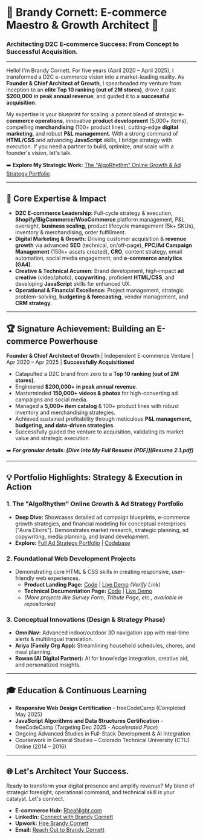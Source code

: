 # 🌟 Brandy Cornett: E-commerce Maestro & Growth Architect 🌟

### Architecting D2C E-commerce Success: From Concept to Successful Acquisition.

---

Hello! I'm Brandy Cornett. For five years (April 2020 – April 2025), I transformed a D2C e-commerce vision into a market-leading reality. As **Founder & Chief Architect of Growth**, I spearheaded my venture from inception to an **elite Top 10 ranking (out of 2M stores)**, drove it past **$200,000 in peak annual revenue**, and guided it to a **successful acquisition**.

My expertise is your blueprint for scaling: a potent blend of strategic **e-commerce operations**, innovative **product development** (5,000+ items), compelling **merchandising** (100+ product lines), cutting-edge **digital marketing**, and robust **P&L management**. With a strong command of **HTML/CSS** and advancing **JavaScript** skills, I bridge strategy with execution. If you need a partner to build, optimize, *and* scale with a founder's vision, let's talk.

➡️ **Explore My Strategic Work:** [The "AlgoRhythm" Online Growth & Ad Strategy Portfolio](https://brandys-algorythem.github.io/Online-Growth-Ad-Strategy-BrandyCornett-Portfolio/)

---

## 🚀 Core Expertise & Impact

* **D2C E-commerce Leadership:** Full-cycle strategy & execution, **Shopify/BigCommerce/WooCommerce** platform management, P&L oversight, **business scaling**, product lifecycle management (5k+ SKUs), inventory & merchandising, order fulfillment.
* **Digital Marketing & Growth:** Driving customer acquisition & **revenue growth** via advanced **SEO** (technical, on/off-page), **PPC/Ad Campaign Management** (150k+ assets created), **CRO**, content strategy, email automation, social media engagement, and **e-commerce analytics (GA4)**.
* **Creative & Technical Acumen:** Brand development, high-impact **ad creative** (video/photo), **copywriting**, proficient **HTML/CSS**, and developing **JavaScript** skills for enhanced UX.
* **Operational & Financial Excellence:** Project management, strategic problem-solving, **budgeting & forecasting**, vendor management, and **CRM strategy**.

---

## 🏆 Signature Achievement: Building an E-commerce Powerhouse

**Founder & Chief Architect of Growth** | Independent E-commerce Venture | Apr 2020 – Apr 2025 | **Successfully Acquisitioned**

* Catapulted a D2C brand from zero to a **Top 10 ranking (out of 2M stores)**.
* Engineered **$200,000+ in peak annual revenue**.
* Masterminded **150,000+ videos & photos** for high-converting ad campaigns and social media.
* Managed a **5,000+ item catalog** & 100+ product lines with robust inventory and merchandising strategies.
* Achieved sustained profitability through meticulous **P&L management, budgeting, and data-driven strategies**.
* Successfully guided the venture to acquisition, validating its market value and strategic execution.

➡️ ***For granular details: [Dive Into My Full Resume (PDF)](Resume 2.1.pdf)*** 

---

## 💡 Portfolio Highlights: Strategy & Execution in Action

### 1. The "AlgoRhythm" Online Growth & Ad Strategy Portfolio
* **Deep Dive:** Showcases detailed ad campaign blueprints, e-commerce growth strategies, and financial modeling for conceptual enterprises ("Aura Elixirs"). Demonstrates market research, strategic planning, ad copywriting, media planning, and brand development.
* **Explore:** [Full Ad Strategy Portfolio](https://brandys-algorythem.github.io/Online-Growth-Ad-Strategy-BrandyCornett-Portfolio/) | [Codebase](https://github.com/brandys-algorythem/Online-Growth-Ad-Strategy-BrandyCornett-Portfolio)

### 2. Foundational Web Development Projects
* Demonstrating core HTML & CSS skills in creating responsive, user-friendly web experiences.
    * **Product Landing Page:** [Code](https://github.com/brandys-algorythem/fcc-responsive-landing-page) | [Live Demo](https://brandys-algorythem.github.io/fcc-responsive-landing-page/) *(Verify Link)*
    * **Technical Documentation Page:** [Code](https://github.com/brandys-algorythem/fcc-responsive-tech-docs) | [Live Demo](https://brandys-algorythem.github.io/fcc-responsive-tech-docs/)
    * *(More projects like Survey Form, Tribute Page, etc., available in repositories)*

### 3. Conceptual Innovations (Design & Strategy Phase)
* **OmniNav:** Advanced indoor/outdoor 3D navigation app with real-time alerts & multilingual translation.
* **Ariya (Family Org App):** Streamlining household schedules, chores, and meal planning.
* **Rowan (AI Digital Partner):** AI for knowledge integration, creative aid, and personalized insights.

---

## 🎓 Education & Continuous Learning

* **Responsive Web Design Certification** - freeCodeCamp (Completed May 2025)
* **JavaScript Algorithms and Data Structures Certification** - freeCodeCamp (Targeting Dec 2025 - *Accelerated Pace*)
* Ongoing Advanced Studies in Full-Stack Development & AI Integration
* Coursework in General Studies – Colorado Technical University (CTU) Online (2014 – 2016)

---

## 🌐 Let's Architect Your Success.

Ready to transform your digital presence and amplify revenue? My blend of strategic foresight, operational command, and technical skill is your catalyst. Let's connect.

* **E-commerce Hub:** [RheaNight.com](http://www.rheanight.com)
* **LinkedIn:** [Connect with Brandy Cornett](https://www.linkedin.com/in/brandy-cornett/)
* **Upwork:** [Hire Brandy Cornett](https://www.upwork.com/freelancers/~01ec97aa7ce57bd510)
* **Email:** [Reach Out to Brandy Cornett](mailto:cornett.brandy.jane@gmail.com)

